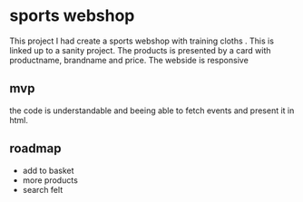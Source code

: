 # sports webshop
This project I had create a sports webshop with training cloths . This is linked up to a sanity project. The products is presented by a card with productname, brandname and price. The webside is responsive

## mvp
the code is understandable and beeing able to fetch events and present it in html.

## roadmap
- add to basket
- more products
- search felt
